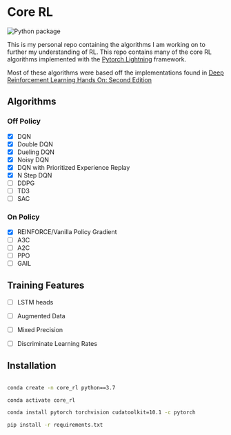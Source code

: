 # Core RL

![Python package](https://github.com/djbyrne/core_rl/workflows/Python%20package/badge.svg?branch=master)

This is my personal repo containing the algorithms I am working on to further my understanding of RL. This repo contains
many of the core RL algorithms implemented with the 
[Pytorch Lightning](https://github.com/PyTorchLightning/pytorch-lightning) framework. 

Most of these algorithms were based off the implementations found in 
[Deep Reinforcement Learning Hands On: Second Edition](https://github.com/PacktPublishing/Deep-Reinforcement-Learning-Hands-On-Second-Edition)

## Algorithms

### Off Policy
- [X] DQN
- [X] Double DQN
- [X] Dueling DQN
- [X] Noisy DQN
- [X] DQN with Prioritized Experience Replay
- [X] N Step DQN
- [ ] DDPG
- [ ] TD3
- [ ] SAC

### On Policy
- [X] REINFORCE/Vanilla Policy Gradient
- [ ] A3C
- [ ] A2C
- [ ] PPO
- [ ] GAIL

## Training Features
- [ ] LSTM heads
- [ ] Augmented Data
- [ ] Mixed Precision
- [ ] Discriminate Learning Rates


## Installation

````bash

conda create -n core_rl python==3.7

conda activate core_rl

conda install pytorch torchvision cudatoolkit=10.1 -c pytorch

pip install -r requirements.txt

````
